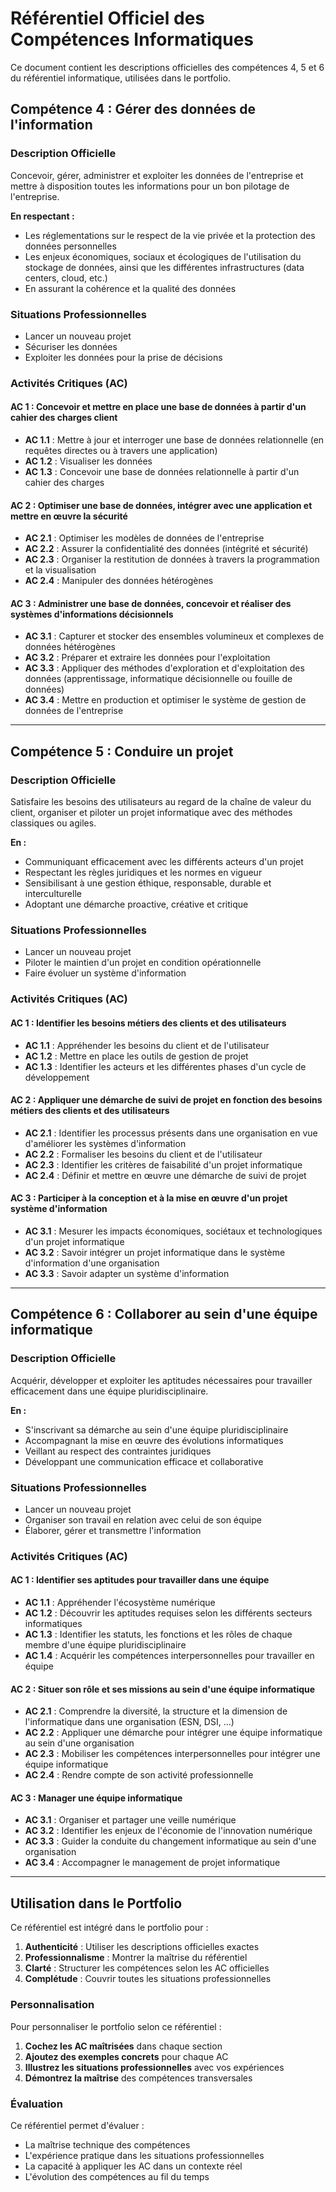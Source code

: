 # Référentiel Officiel des Compétences Informatiques

Ce document contient les descriptions officielles des compétences 4, 5 et 6 du référentiel informatique, utilisées dans le portfolio.

## Compétence 4 : Gérer des données de l'information

### Description Officielle
Concevoir, gérer, administrer et exploiter les données de l'entreprise et mettre à disposition toutes les informations pour un bon pilotage de l'entreprise.

**En respectant :**
- Les réglementations sur le respect de la vie privée et la protection des données personnelles
- Les enjeux économiques, sociaux et écologiques de l'utilisation du stockage de données, ainsi que les différentes infrastructures (data centers, cloud, etc.)
- En assurant la cohérence et la qualité des données

### Situations Professionnelles
- Lancer un nouveau projet
- Sécuriser les données
- Exploiter les données pour la prise de décisions

### Activités Critiques (AC)

#### AC 1 : Concevoir et mettre en place une base de données à partir d'un cahier des charges client
- **AC 1.1** : Mettre à jour et interroger une base de données relationnelle (en requêtes directes ou à travers une application)
- **AC 1.2** : Visualiser les données
- **AC 1.3** : Concevoir une base de données relationnelle à partir d'un cahier des charges

#### AC 2 : Optimiser une base de données, intégrer avec une application et mettre en œuvre la sécurité
- **AC 2.1** : Optimiser les modèles de données de l'entreprise
- **AC 2.2** : Assurer la confidentialité des données (intégrité et sécurité)
- **AC 2.3** : Organiser la restitution de données à travers la programmation et la visualisation
- **AC 2.4** : Manipuler des données hétérogènes

#### AC 3 : Administrer une base de données, concevoir et réaliser des systèmes d'informations décisionnels
- **AC 3.1** : Capturer et stocker des ensembles volumineux et complexes de données hétérogènes
- **AC 3.2** : Préparer et extraire les données pour l'exploitation
- **AC 3.3** : Appliquer des méthodes d'exploration et d'exploitation des données (apprentissage, informatique décisionnelle ou fouille de données)
- **AC 3.4** : Mettre en production et optimiser le système de gestion de données de l'entreprise

---

## Compétence 5 : Conduire un projet

### Description Officielle
Satisfaire les besoins des utilisateurs au regard de la chaîne de valeur du client, organiser et piloter un projet informatique avec des méthodes classiques ou agiles.

**En :**
- Communiquant efficacement avec les différents acteurs d'un projet
- Respectant les règles juridiques et les normes en vigueur
- Sensibilisant à une gestion éthique, responsable, durable et interculturelle
- Adoptant une démarche proactive, créative et critique

### Situations Professionnelles
- Lancer un nouveau projet
- Piloter le maintien d'un projet en condition opérationnelle
- Faire évoluer un système d'information

### Activités Critiques (AC)

#### AC 1 : Identifier les besoins métiers des clients et des utilisateurs
- **AC 1.1** : Appréhender les besoins du client et de l'utilisateur
- **AC 1.2** : Mettre en place les outils de gestion de projet
- **AC 1.3** : Identifier les acteurs et les différentes phases d'un cycle de développement

#### AC 2 : Appliquer une démarche de suivi de projet en fonction des besoins métiers des clients et des utilisateurs
- **AC 2.1** : Identifier les processus présents dans une organisation en vue d'améliorer les systèmes d'information
- **AC 2.2** : Formaliser les besoins du client et de l'utilisateur
- **AC 2.3** : Identifier les critères de faisabilité d'un projet informatique
- **AC 2.4** : Définir et mettre en œuvre une démarche de suivi de projet

#### AC 3 : Participer à la conception et à la mise en œuvre d'un projet système d'information
- **AC 3.1** : Mesurer les impacts économiques, sociétaux et technologiques d'un projet informatique
- **AC 3.2** : Savoir intégrer un projet informatique dans le système d'information d'une organisation
- **AC 3.3** : Savoir adapter un système d'information

---

## Compétence 6 : Collaborer au sein d'une équipe informatique

### Description Officielle
Acquérir, développer et exploiter les aptitudes nécessaires pour travailler efficacement dans une équipe pluridisciplinaire.

**En :**
- S'inscrivant sa démarche au sein d'une équipe pluridisciplinaire
- Accompagnant la mise en œuvre des évolutions informatiques
- Veillant au respect des contraintes juridiques
- Développant une communication efficace et collaborative

### Situations Professionnelles
- Lancer un nouveau projet
- Organiser son travail en relation avec celui de son équipe
- Élaborer, gérer et transmettre l'information

### Activités Critiques (AC)

#### AC 1 : Identifier ses aptitudes pour travailler dans une équipe
- **AC 1.1** : Appréhender l'écosystème numérique
- **AC 1.2** : Découvrir les aptitudes requises selon les différents secteurs informatiques
- **AC 1.3** : Identifier les statuts, les fonctions et les rôles de chaque membre d'une équipe pluridisciplinaire
- **AC 1.4** : Acquérir les compétences interpersonnelles pour travailler en équipe

#### AC 2 : Situer son rôle et ses missions au sein d'une équipe informatique
- **AC 2.1** : Comprendre la diversité, la structure et la dimension de l'informatique dans une organisation (ESN, DSI, …)
- **AC 2.2** : Appliquer une démarche pour intégrer une équipe informatique au sein d'une organisation
- **AC 2.3** : Mobiliser les compétences interpersonnelles pour intégrer une équipe informatique
- **AC 2.4** : Rendre compte de son activité professionnelle

#### AC 3 : Manager une équipe informatique
- **AC 3.1** : Organiser et partager une veille numérique
- **AC 3.2** : Identifier les enjeux de l'économie de l'innovation numérique
- **AC 3.3** : Guider la conduite du changement informatique au sein d'une organisation
- **AC 3.4** : Accompagner le management de projet informatique

---

## Utilisation dans le Portfolio

Ce référentiel est intégré dans le portfolio pour :

1. **Authenticité** : Utiliser les descriptions officielles exactes
2. **Professionnalisme** : Montrer la maîtrise du référentiel
3. **Clarté** : Structurer les compétences selon les AC officielles
4. **Complétude** : Couvrir toutes les situations professionnelles

### Personnalisation

Pour personnaliser le portfolio selon ce référentiel :

1. **Cochez les AC maîtrisées** dans chaque section
2. **Ajoutez des exemples concrets** pour chaque AC
3. **Illustrez les situations professionnelles** avec vos expériences
4. **Démontrez la maîtrise** des compétences transversales

### Évaluation

Ce référentiel permet d'évaluer :
- La maîtrise technique des compétences
- L'expérience pratique dans les situations professionnelles
- La capacité à appliquer les AC dans un contexte réel
- L'évolution des compétences au fil du temps
